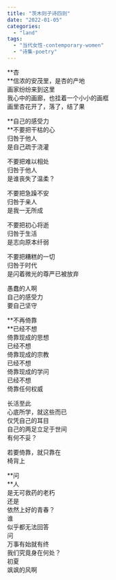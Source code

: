 ```yaml
---
title: "茨木则子诗四则"
date: "2022-01-05"
categories: 
  - "land"
tags: 
  - "当代女性-contemporary-women"
  - "诗集-poetry"
---
```


**杏  
**信浓的安茂里，是杏的产地  
画家纷纷来到这里  
我心中的画廊，也挂着一个小小的画框  
画里杏花开了，落了，结了果  
  
  
**自己的感受力  
**不要把干枯的心  
归咎于他人  
是自己疏于浇灌  
  
不要把难以相处  
归咎于他人  
是谁丧失了温柔？  
  
不要把急躁不安  
归咎于亲人  
是我一无所成  
  
不要把初心将逝  
归咎于生活  
是志向原本纤弱  
  
不要把糟糕的一切  
归咎于时代  
是闪着微光的尊严已被放弃  
  
愚蠢的人啊  
自己的感受力  
要自己坚守  
  
  
**不再倚靠  
**已经不想  
倚靠现成的思想  
已经不想  
倚靠现成的宗教  
已经不想  
倚靠现成的学问  
已经不想  
倚靠任何权威  
  
长活至此  
心底所学，就这些而已  
仅凭自己的耳目  
自己的两足立足于世间  
有何不妥？  
  
若要倚靠，就只靠在  
椅背上  
  
  
**问  
**人  
是无可救药的老朽  
还是  
依然上好的青春？  
谁  
似乎都无法回答  
问  
万事有始就有终  
我们究竟身在何处？  
初夏  
飒飒的风啊
